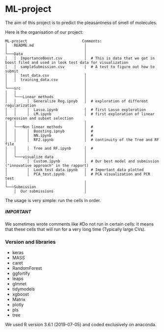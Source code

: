 # ML-project
The aim of this project is to predict the pleasantness of smell of molecules. 

Here is the organisation of our project:
```
ML-project                         Comments:
│   README.md                       │      
│                                   │   
└───Data                            │
│   │  ImportanceBoost.csv          │  # This is data that we got in boost filed and used in look test data for visualization
│   │  sampleSubmission.csv         │  # A test to figure out how to submit
│   │  test_data.csv                │   
│   │  training_data.csv            │                      
│                                   │
└───src                             │
│   │                               │
│   └───Linear methods              │  
│   │     │  Generalize Reg.ipnyb   │  # exploration of different regularization
│   │     │  Lasso.ipynb            │  # first Lasso exploration 
│   │     │  LM.ipynb               │  # first exploration of linear regression and subset selection
│   │                               │  
│   └───Non linear methods          │  # 
│   │     │  Boosting.ipnyb         │  #
│   │     │  NN.ipynb               │  #
│   │     │  RF2.ipynb              │  # continuity of the Tree and RF file
│   │     │  Tree and RF.ipynb      │  #
│   │                               │
│   └───visualize data              │
│         │  Custom.ipynb           │  # Our best model and submission ("innovative approach" in the rapport)
│         │  Look test data.ipynb   │  # Important data plotted
│         │  PCA_test.ipynb         │  # PCA visualization and PCR test
│                                   │  
└───Submission                      │
    │  Our submissions              │       
```
The usage is very simple: run the cells in order.

##### IMPORTANT 
We sometimes wrote comments like #Do not run in certain cells: it means that these cells that will run for a very long time (Typically large CVs).

### Version and libraries
- keras
- MASS
- caret
- RandomForest
- ggfortify
- leaps
- glmnet
- tidymodels
- xgboost
- Matrix
- plotly
- pls
- tree

We used R version 3.6.1 (2019-07-05) and coded exclusively on anaconda.